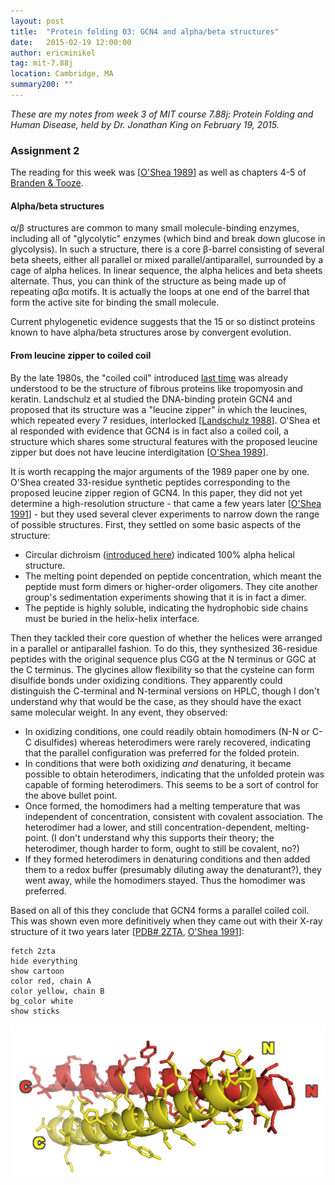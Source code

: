```yaml
---
layout: post
title:  "Protein folding 03: GCN4 and alpha/beta structures"
date:   2015-02-19 12:00:00
author: ericminikel
tag: mit-7.88j
location: Cambridge, MA
summary200: ""
---
```


*These are my notes from week 3 of MIT course 7.88j: Protein Folding and Human Disease, held by Dr. Jonathan King on February 19, 2015.*

### Assignment 2

The reading for this week was [[O'Shea 1989]] as well as chapters 4-5 of [Branden & Tooze](http://amzn.com/0815323050).

#### Alpha/beta structures

&alpha;/&beta; structures are common to many small molecule-binding enzymes, including all of "glycolytic" enzymes (which bind and break down glucose in glycolysis). In such a structure, there is a core &beta;-barrel consisting of several beta sheets, either all parallel or mixed parallel/antiparallel, surrounded by a cage of alpha helices. In linear sequence, the alpha helices and beta sheets alternate. Thus, you can think of the structure as being made up of repeating &alpha;&beta;&alpha; motifs. It is actually the loops at one end of the barrel that form the active site for binding the small molecule.

Current phylogenetic evidence suggests that the 15 or so distinct proteins known to have alpha/beta structures arose by convergent evolution.

#### From leucine zipper to coiled coil

By the late 1980s, the "coiled coil" introduced [last time](/2015/02/12/protein-folding-02) was already understood to be the structure of fibrous proteins like tropomyosin and keratin. Landschulz et al studied the DNA-binding protein GCN4 and proposed that its structure was a "leucine zipper" in which the leucines, which repeated every 7 residues, interlocked [[Landschulz 1988]]. O'Shea et al responded with evidence that GCN4 is in fact also a coiled coil, a structure which shares some structural features with the proposed leucine zipper but does not have leucine interdigitation [[O'Shea 1989]].

It is worth recapping the major arguments of the 1989 paper one by one. O'Shea created 33-residue synthetic peptides corresponding to the proposed leucine zipper region of GCN4. In this paper, they did not yet determine a high-resolution structure - that came a few years later [[O'Shea 1991]] - but they used several clever experiments to narrow down the range of possible structures. First, they settled on some basic aspects of the structure:

+ Circular dichroism ([introduced here](/2015/01/22/the-quest-for-the-structure-of-prpsc/)) indicated 100% alpha helical structure.
+ The melting point depended on peptide concentration, which meant the peptide must form dimers or higher-order oligomers. They cite another group's sedimentation experiments showing that it is in fact a dimer.
+ The peptide is highly soluble, indicating the hydrophobic side chains must be buried in the helix-helix interface.

Then they tackled their core question of whether the helices were arranged in a parallel or antiparallel fashion. To do this, they synthesized 36-residue peptides with the original sequence plus CGG at the N terminus or GGC at the C terminus. The glycines allow flexibility so that the cysteine can form disulfide bonds under oxidizing conditions. They apparently could distinguish the C-terminal and N-terminal versions on HPLC, though I don't understand why that would be the case, as they should have the exact same molecular weight. In any event, they observed:

+ In oxidizing conditions, one could readily obtain homodimers (N-N or C-C disulfides) whereas heterodimers were rarely recovered, indicating that the parallel configuration was preferred for the folded protein.
+ In conditions that were both oxidizing *and* denaturing, it became possible to obtain heterodimers, indicating that the unfolded protein was capable of forming heterodimers. This seems to be a sort of control for the above bullet point.
+ Once formed, the homodimers had a melting temperature that was independent of concentration, consistent with covalent association. The heterodimer had a lower, and still concentration-dependent, melting-point. (I don't understand why this supports their theory; the heterodimer, though harder to form, ought to still be covalent, no?)
+ If they formed heterodimers in denaturing conditions and then added them to a redox buffer (presumably diluting away the denaturant?), they went away, while the homodimers stayed. Thus the homodimer was preferred.

Based on all of this they conclude that GCN4 forms a parallel coiled coil. This was shown even more definitively when they came out with their X-ray structure of it two years later [[PDB# 2ZTA](http://pdb.org/pdb/explore/explore.do?structureId=2zta), [O'Shea 1991]]:

```
fetch 2zta
hide everything
show cartoon
color red, chain A
color yellow, chain B
bg_color white
show sticks
```

![](/media/2015/02/gcn4-coiled-coil.png)




[O'Shea 1989]: http://www.ncbi.nlm.nih.gov/pubmed/2911757 "O'Shea EK, Rutkowski R, Kim PS. Evidence that the leucine zipper is a coiled coil. Science. 1989 Jan 27;243(4890):538-42. PubMed PMID: 2911757."

[Landschulz 1988]: http://www.ncbi.nlm.nih.gov/pubmed/3289117 "Landschulz WH, Johnson PF, McKnight SL. The leucine zipper: a hypothetical structure common to a new class of DNA binding proteins. Science. 1988 Jun 24;240(4860):1759-64. PubMed PMID: 3289117."

[O'Shea 1991]: http://www.ncbi.nlm.nih.gov/pubmed/1948029 "O'Shea EK, Klemm JD, Kim PS, Alber T. X-ray structure of the GCN4 leucine zipper, a two-stranded, parallel coiled coil. Science. 1991 Oct 25;254(5031):539-44. PubMed PMID: 1948029."